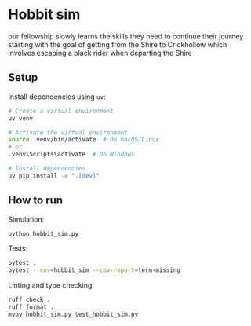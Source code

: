 # Hobbit sim
our fellowship slowly learns the skills they need to continue their journey
starting with the goal of getting from the Shire to Crickhollow
which involves escaping a black rider when departing the Shire

## Setup

Install dependencies using `uv`:
```bash
# Create a virtual environment
uv venv

# Activate the virtual environment
source .venv/bin/activate  # On macOS/Linux
# or
.venv\Scripts\activate  # On Windows

# Install dependencies
uv pip install -e ".[dev]"
```

## How to run

Simulation:
```bash
python hobbit_sim.py
```

Tests:
```bash
pytest .
pytest --cov=hobbit_sim --cov-report=term-missing
```

Linting and type checking:
```bash
ruff check .
ruff format .
mypy hobbit_sim.py test_hobbit_sim.py
```
